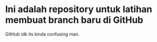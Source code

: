 # Ini adalah repository untuk latihan membuat branch baru di GitHub
GitHub idk its kinda confusing man. 